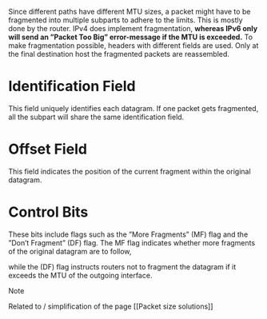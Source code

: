 Since different paths have different MTU sizes, a packet might have to be fragmented into multiple subparts to adhere to the limits. This is mostly done by the router. IPv4 does implement fragmentation, **whereas IPv6 only will send an ”Packet Too Big” error-message if the MTU is exceeded.** 
To make fragmentation possible, headers with different fields are used. Only at the final destination host the fragmented packets are reassembled.

# Identification Field
This field uniquely identifies each datagram. If one packet gets fragmented, all the subpart will share the same identification field.
# Offset Field 
This field indicates the position of the current fragment within the original datagram.
# Control Bits
These bits include flags such as the ”More Fragments” (MF) flag and the ”Don’t Fragment” (DF) flag. The MF flag indicates whether more fragments of the original datagram are to follow,

while the (DF) flag instructs routers not to fragment the datagram if it exceeds the MTU of the outgoing interface.


> [!NOTE] 
> Related to / simplification of the page [[Packet size solutions]]
